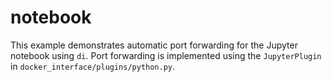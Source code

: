 # notebook

This example demonstrates automatic port forwarding for the Jupyter notebook using `di`. Port forwarding is implemented using the `JupyterPlugin` in `docker_interface/plugins/python.py`.
